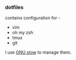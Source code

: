 ### dotfiles

contains configuration for -

- vim
- oh my zsh
- tmux
- git

I use [GNU stow](https://www.gnu.org/software/stow/) to manage them.
